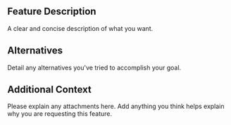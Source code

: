 <!-- Make sure you check any open/recently closed issues first to avoid duplicates -->
## Feature Description
A clear and concise description of what you want.

## Alternatives
Detail any alternatives you've tried to accomplish your goal.

## Additional Context
Please explain any attachments here. Add anything you think helps explain why you are requesting this feature.
